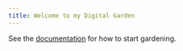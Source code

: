 ```yaml
---
title: Welcome to my Digital Garden
---
```


See the [documentation](https://quartz.jzhao.xyz) for how to start gardening.
